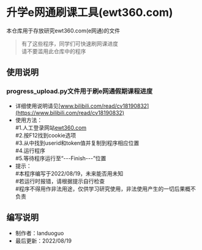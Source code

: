 # 升学e网通刷课工具(ewt360.com)

本仓库用于存放研究ewt360.com(e网通)的文件  

> 有了这些程序，同学们可快速刷网课进度  
> 请不要滥用此仓库中的程序

## 使用说明  
### progress_upload.py文件用于刷e网通假期课程进度  
* 详细使用说明请见[www.bilibili.com/read/cv18190832](https://www.bilibili.com/read/cv18190832)
* 使用方法：  
#1.人工登录网站[ewt360.com](https://ewt360.com)  
#2.按F12找到cookie选项  
#3.从中找到userid和token值并复制到程序相应位置  
#4.运行程序  
#5.等待程序运行至“---Finish---”位置  
* 提示：  
#本程序编写于2022/08/19，未来能否用未知  
#若运行时报错，请根据提示自行检查  
#程序不得用作非法用途，仅供学习研究使用，非法使用产生的一切后果概不负责  

## 编写说明
* 制作者：landuoguo  
* 最后更新：2022/08/19
